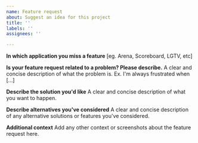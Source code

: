```yaml
---
name: Feature request
about: Suggest an idea for this project
title: ''
labels: ''
assignees: ''

---
```


**In which application you miss a feature**
[eg. Arena, Scoreboard, LGTV, etc]

**Is your feature request related to a problem? Please describe.**
A clear and concise description of what the problem is. Ex. I'm always frustrated when [...]

**Describe the solution you'd like**
A clear and concise description of what you want to happen.

**Describe alternatives you've considered**
A clear and concise description of any alternative solutions or features you've considered.

**Additional context**
Add any other context or screenshots about the feature request here.
